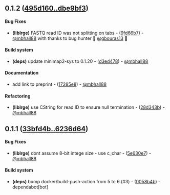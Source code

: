 ## 0.1.2 ([495d160..dbe9bf3](https://github.com/mbhall88/lrge/compare/495d160..dbe9bf3))
#### Bug Fixes
- **(liblrge)** FASTQ read ID was not splitting on tabs - ([9fd66b7](https://github.com/mbhall88/lrge/commit/9fd66b77fa971fc17086686faf3c1da8fd8111d4)) - [@mbhall88](https://github.com/mbhall88) with thanks to bug hunter 🐛 [@gbouras13](https://github.com/gbouras13) 🐛 
#### Build system
- **(deps)** update minimap2-sys to 0.1.20 - ([d3ed478](https://github.com/mbhall88/lrge/commit/d3ed478b86ba813a22017b5d8f4546f5cb35338a)) - [@mbhall88](https://github.com/mbhall88)
#### Documentation
- add link to preprint - ([17285e8](https://github.com/mbhall88/lrge/commit/17285e86a1f72bcb52e3f260ff1a0f6af438b529)) - [@mbhall88](https://github.com/mbhall88)
#### Refactoring
- **(liblrge)** use CString for read ID to ensure null termination - ([28d343b](https://github.com/mbhall88/lrge/commit/28d343b4fb0b4974dad8f9e1af6d4061e7d2077c)) - [@mbhall88](https://github.com/mbhall88)

## 0.1.1 ([33bfd4b..6236d64](https://github.com/mbhall88/lrge/compare/33bfd4b..6236d64))
#### Bug Fixes
- **(liblrge)** dont assume 8-bit intege size - use c_char - ([5e630e7](https://github.com/mbhall88/lrge/commit/5e630e76def0d01592896334816a972019c71a9f)) - [@mbhall88](https://github.com/mbhall88)
#### Build system
- **(deps)** bump docker/build-push-action from 5 to 6 (#3) - ([0058b4b](https://github.com/mbhall88/lrge/commit/0058b4b818de05d76c4826876b4b4f58a96052b7)) - dependabot[bot]